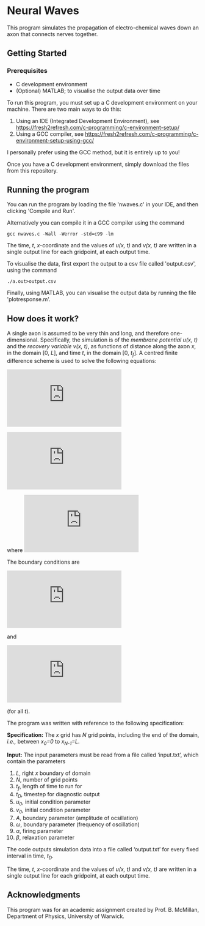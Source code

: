 # Neural Waves

This program simulates the propagation of electro-chemical waves down an axon that connects nerves together.

## Getting Started

### Prerequisites
* C development environment
* (Optional) MATLAB; to visualise the output data over time

To run this program, you must set up a C development environment on your machine. There are two main ways to do this:
1. Using an IDE (Integrated Development Environment), see https://fresh2refresh.com/c-programming/c-environment-setup/
2. Using a GCC compiler, see https://fresh2refresh.com/c-programming/c-environment-setup-using-gcc/

I personally prefer using the GCC method, but it is entirely up to you!

Once you have a C development environment, simply download the files from this repository.

## Running the program

You can run the program by loading the file 'nwaves.c' in your IDE, and then clicking 'Compile and Run'.

Alternatively you can compile it in a GCC compiler using the command

```
gcc nwaves.c -Wall -Werror -std=c99 -lm
```

The time, *t*, *x*-coordinate and the values of *u(x, t)* and *v(x, t)* are written in a single output line for each gridpoint, at each output time.

To visualise the data, first export the output to a csv file called 'output.csv', using the command

```
./a.out>output.csv
```

Finally, using MATLAB, you can visualise the output data by running the file 'plotresponse.m'.

## How does it work?

A single axon is assumed to be very thin and long, and therefore one-dimensional. Specifically, the simulation is of the *membrane potential u(x, t)* and the *recovery variable v(x, t)*, as functions of distance along the axon *x*, in the domain [0, *L*], and time *t*, in the domain [0, *t<sub>f</sub>*]. A centred finite difference scheme is used to solve the following equations:

![](http://latex.codecogs.com/gif.latex?%5Cfrac%7B%5Cpartial%20v%7D%7B%5Cpartial%20t%7D%20%3D%20%5Cfrac%7B%5Cpartial%5E2%20v%7D%7B%5Cpartial%20x%5E2%7D&plus;f%28v%29-u)

![](http://latex.codecogs.com/gif.latex?%5Cfrac%7B%5Cpartial%20u%7D%7B%5Cpartial%20t%7D%3D%5Cbeta%20v)

where ![](http://latex.codecogs.com/gif.latex?f%28v%29%3Dv%28%5Calpha%20-v%29%28v-1%29)

The boundary conditions are 

![](http://latex.codecogs.com/gif.latex?v%280%2Ct%29%3DAsin%28%5Comega%20t%29&plus;v_0) 

and 

![](http://latex.codecogs.com/gif.latex?%5Cfrac%7B%5Cpartial%20v%7D%7B%5Cpartial%20x%7D%5Cbiggr%5Crvert_%7BX%3DL%7D%3D0) 

(for all *t*).

The program was written with reference to the following specification:

**Specification:**
The *x* grid has *N* grid points, including the end of the domain, *i.e.,* between *x<sub>0</sub>=0* to *x<sub>N-1</sub>=L*.

**Input:**
The input parameters must be read from a file called ‘input.txt’, which contain the parameters
  1. *L*, right *x* boundary of domain
  2. *N*, number of grid points
  3. *t<sub>f</sub>*, length of time to run for
  4. *t<sub>D</sub>*, timestep for diagnostic output
  5. *u<sub>0</sub>*, initial condition parameter
  6. *v<sub>0</sub>*, initial condition parameter
  7. *A*, boundary parameter (amplitude of ocsillation)
  8. *ω*, boundary parameter (frequency of oscillation)
  9. *α*, firing parameter
  10. *β*, relaxation parameter

The code outputs simulation data into a file called ‘output.txt’ for every fixed interval in time, *t<sub>D</sub>*.

The time, *t*, *x*-coordinate and the values of *u(x, t)* and *v(x, t)* are written in a single output line for each gridpoint, at each output time.

## Acknowledgments
This program was for an academic assignment created by Prof. B. McMillan, Department of Physics, University of Warwick.
